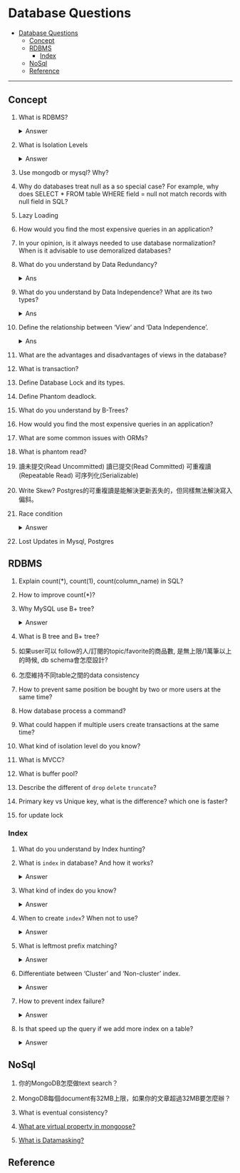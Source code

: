 # Database Questions
- [Database Questions](#database-questions)
  - [Concept](#concept)
  - [RDBMS](#rdbms)
    - [Index](#index)
  - [NoSql](#nosql)
  - [Reference](#reference)
  
---
## Concept
1. What is RDBMS?
    <details><summary>Answer</summary>
    Many data table with relation ship for store data.
    </details>
2. What is Isolation Levels
    <details><summary>Answer</summary>
    Database isolation refers to the ability of a database to allow a transaction to execute as if there are no other concurrently running transactions (even though in reality there can be a large number of concurrently running transactions). The overarching goal is to prevent reads and writes of temporary, aborted, or otherwise incorrect data written by concurrent transactions.

    The four levels of isolation are:
    - Read Uncommitted: A transaction can read data that has been modified by other transactions but not yet committed.
    - Read Committed: A transaction can only read data that has been committed by other transactions.
    - Repeatable Read: A transaction can only read data that has been committed by other transactions. It also prevents other transactions from modifying the data that has already been read by the current transaction.
    - Serializable: A transaction can only read data that has been committed by other transactions. It also prevents other transactions from modifying the data that has already been read by the current transaction. It also prevents other transactions from inserting new rows that match the WHERE clause of a query that has already been executed by the current transaction.
    </details>
3. Use mongodb or mysql? Why?
5. Why do databases treat null as a so special case? For example, why does SELECT * FROM table WHERE field = null not match records with null field in SQL?
6. Lazy Loading
7. How would you find the most expensive queries in an application?
8. In your opinion, is it always needed to use database normalization? When is it advisable to use demoralized databases?
9.  What do you understand by Data Redundancy?
    <details><summary> Ans </summary>      
      Duplication of data in the database is known as data redundancy. As a result of data redundancy, duplicated data is present at multiple locations, hence it leads to wastage of the storage space and the integrity of the database is destroyed.
    </details>
10. What do you understand by Data Independence? What are its two types?
    <details><summary> Ans </summary>
      Data Independence refers to the ability to modify the schema definition in one level in such a way that it does not affect the schema definition in the next higher level.

      The 2 types of Data Independence are:

      Physical Data Independence: It modifies the schema at the physical level without affecting the schema at the conceptual level.
      Logical Data Independence: It modifies the schema at the conceptual level without affecting or causing changes in the schema at the view level.
    </details>

11. Define the relationship between ‘View’ and ‘Data Independence’.
    <details><summary> Ans </summary>
      Answer: View is a virtual table that does not have its data on its own rather the data is defined from one or more underlying base tables.
      Views account for logical data independence as the growth and restructuring of base tables are not reflected in views. 
    </details>

12. What are the advantages and disadvantages of views in the database?
13. What is transaction?
14. Define Database Lock and its types.
15. Define Phantom deadlock.
16. What do you understand by B-Trees?
17. How would you find the most expensive queries in an application?
18. What are some common issues with ORMs?
19. What is phantom read?
20. 讀未提交(Read Uncommitted) 讀已提交(Read Committed) 可重複讀(Repeatable Read) 可序列化(Serializable)
21. Write Skew? Postgres的可重複讀是能解決更新丟失的，但同樣無法解決寫入偏斜。
22. Race condition
    <details><summary>Answer</summary>
    - Atomic update
    - Transaction lock
    - Version control
    </details>
23. Lost Updates in Mysql, Postgres

## RDBMS
1. Explain count(*), count(1), count(column_name) in SQL?
2. How to improve count(*)?
3. Why MySQL use B+ tree?
    <details><summary>Answer</summary>
    B+Tree only store data in leaf node, B-Tree store data in all node. So there is less data in B+Tree, so it is faster to find data cuz less IO read.

    The time complexity of B+Tree is O(log`d`n), d is the number of children of a node, n is the number of data in the tree. In actual situation d is larger than 100, so even data rows comes to 10million, the height of the tree is only 3.

    Compare with hash table, the time complexity of hash table is O(1), but the hash table is not sorted, so it is not suitable for range query.
    </details>
4. What is B tree and B+ tree?
5. 如果user可以 follow的人/訂閱的topic/favorite的商品數, 是無上限/1萬筆以上的時候, db schema會怎麼設計?
6. 怎麼維持不同table之間的data consistency
7. How to prevent same position be bought by two or more users at the same time?
8. How database process a command?
9. What could happen if multiple users create transactions at the same time?
10. What kind of isolation level do you know?
11. What is MVCC?
12. What is buffer pool?
13. Describe the different of `drop` `delete` `truncate`?
14. Primary key vs Unique key, what is the difference? which one is faster?
15. for update lock

### Index
1. What do you understand by Index hunting?
2. What is `index` in database? And how it works?
    <details><summary>Answer</summary>
    Index is a data structure that improves the speed of data retrieval operations on a database table at the cost of additional writes and storage space to maintain the index data structure. Indexes can be created using one or more columns, or expressions. 
    </details>
3. What kind of index do you know?
    <details><summary>Answer</summary>
    - Data structure :B-tree, Hash, R-tree, Bitmap, Full-text, Spatial
    - Physical storage: Clustered Index, Non-clustered Index, secondary index
    - Characteristics: Primary key, Unique key, Non-unique key, Full-text index, Spatial index
  
    Most usually to see are B+Tree, Hash, Full-Text. 
    
    </details>
4. When to create `index`? When not to use?
    <details><summary>Answer</summary>
    Database will create index defaultly when you create a table. But you can also create index by yourself.
    - If there is primary key, database will create a clustered index on it.
    - If not, database will create a clustered index on non-null and unique column.
    - Last, InnoDB will create a clustered index on explicit id row automatically.

    - Disadvantage:
      - Index as B+Tree need to be updated when data is changed, so it will slow down the write speed.
      - Need more physical space to store index.
      - Create/maintain index will slow down the write speed and time spent grow up with data.

    - When to use:
      - Column is unique.
      - Columns are frequently used in `where` clause. You can use union index to combine multiple columns.
      - Columns are frequently used in `order by` and `orderBy` clause. Thus when you use `order by` clause, the data already sorted by index, so it will be faster.

    - When not to use:
      - Columns not frequently used in `where`, `groupBy` or `orderBy` clause.
      - Data is duplicate or null.
      - Data is less.
      - Data frequently changed. This will make index recreate.
    </details> 
5. What is leftmost prefix matching?
    <details><summary>Answer</summary>
    When you create a index on multiple columns, the index will use the leftmost column to sort the data. So if you want to use the index, you must use the leftmost column to query. If you use the other column to query, the index will not be used.
    </details>
6. Differentiate between ‘Cluster’ and ‘Non-cluster’ index.
    <details><summary>Answer</summary>
    - Cluster index store real data in the index.
    - Non-cluster index store the pointer of data, need to find the data by primary key.
    </details>
7. How to prevent index failure?
    <details><summary>Answer</summary>
    - Using left or right fuzzy query.
    - Use count or functions will make index not work.
    - Union index with leftmost prefix matching.
    - In where clause, use index before `or`, and after `or` is not index.
    </details>
8. Is that speed up the query if we add more index on a table?
    <details><summary>Answer</summary>
    When we read data with index, it will faster. But if we write data, it will slower. Because we need to update the index.
 

## NoSql
1. 你的MongoDB怎麼做text search？
2. MongoDB每個document有32MB上限，如果你的文章超過32MB要怎麼辦？
3. What is eventual consistency?

5. [What are virtual property in mongoose?
](https://github.com/Gauthamjm007/Backend-NodeJS-Golang-Interview_QA#what-are-virtual-property-in-mongoose)
6. [What is Datamasking?](https://github.com/Gauthamjm007/Backend-NodeJS-Golang-Interview_QA#what-is-datamasking)


## Reference